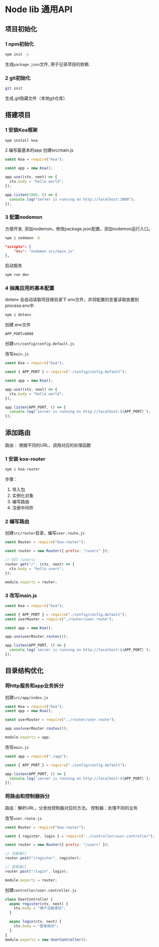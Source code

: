 # Node lib 通用API

## 项目初始化

### 1 npm初始化

```bash
npm init -y 
```

生成`package.json`文件, 用于记录项目的依赖.

### 2 git初始化

```bash
git init
```

生成.git隐藏文件（本地git仓库）

## 搭建项目

### 1 安装Koa框架

```bash
npm install koa
```

2 编写最基本的app
创建src/main.js

```javascript
const Koa = require("koa");

const app = new Koa();

app.use((ctx, next) => {
  ctx.body = "hello world";
});

app.listen(3000, () => {
  console.log("server is running on http://localhost:3000");
});
```

### 3 配置nodemon

方便开发, 添加nodemon，修改package.json配置，添加nodemon运行入口。

```bash
npm i nodemon -D
```

```json
"scripts": {
    "dev": "nodemon src/main.js"
},
```

启动服务

```bash
npm run dev
```

### 4 抽离应用的基本配置

dotenv 会自动读取项目根目录下.env文件，并将配置的变量读取放置到process.env中

```bash
npm i dotenv
```

创建.env文件

```text
APP_PORT=8000
```

创建`src/config/config.default.js`

改写`main.js`

```javascript
const Koa = require("koa");

const { APP_PORT } = require("./config/config.default");

const app = new Koa();

app.use((ctx, next) => {
  ctx.body = "hello world";
});

app.listen(APP_PORT, () => {
  console.log(`server is running on http://localhost:${APP_PORT}`);
});
```

## 添加路由

路由： 根据不同的URL，调用对应的处理函数

### 1 安装 koa-router

```javascript
npm i koa-router
```

步骤：

1. 导入包
2. 实例化对象
3. 编写路由
4. 注册中间件

### 2 编写路由

创建`src/router`目录，编写`user.route.js`

```javascript
const Router = require("koa-router");

const router = new Router({ prefix: "/users" });

// GET /users/
router.get("/", (ctx, next) => {
  ctx.body = "hello users";
});

module.exports = router;
```

### 3 改写main.js

```javascript
const Koa = require("koa");

const { APP_PORT } = require("./config/config.default");
const userRouter = require("./router/user.route");

const app = new Koa();

app.use(userRouter.routes());

app.listen(APP_PORT, () => {
  console.log(`server is running on http://localhost:${APP_PORT}`);
});

```

## 目录结构优化

### 将http服务和app业务拆分

创建`src/app/index.js`

```javascript
const Koa = require("koa");
const app = new Koa();

const userRouter = require("../router/user.route");

app.use(userRouter.routes());

module.exports = app;
```

改写`main.js`

```javascript
const app = require("./app");

const { APP_PORT } = require("./config/config.default");

app.listen(APP_PORT, () => {
  console.log(`server is running on http://localhost:${APP_PORT}`);
});
```

### 将路由和控制器拆分

路由：解析URL，分发给控制器对应的方法。
控制器：处理不同的业务

改写`user.route.js`

```js
const Router = require("koa-router");

const { register, login } = require("../controller/user.controller");

const router = new Router({ prefix: "/users" });

// 注册接口
router.post("/register", register);

// 登录接口
router.post("/login", login);

module.exports = router;
```

创建`controller/user.controller.js`

```js
class UserController {
  async register(ctx, next) {
    ctx.body = "用户注册成功";
  }

  async login(ctx, next) {
    ctx.body = "登录成功";
  }
}
module.exports = new UserController();
```
